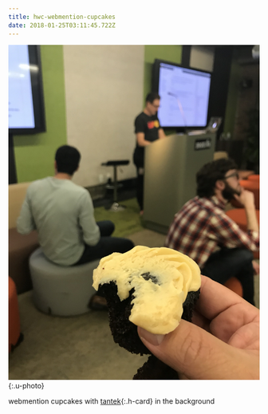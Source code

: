 ```yaml
---
title: hwc-webmention-cupcakes
date: 2018-01-25T03:11:45.722Z
---
```

![webmention cupcakes](/images/5fdc0acd-6565-4f32-9754-ab71d14a89cc.jpeg){:.u-photo}

webmention cupcakes with [tantek](http://tantek.com){:.h-card} in the background 
